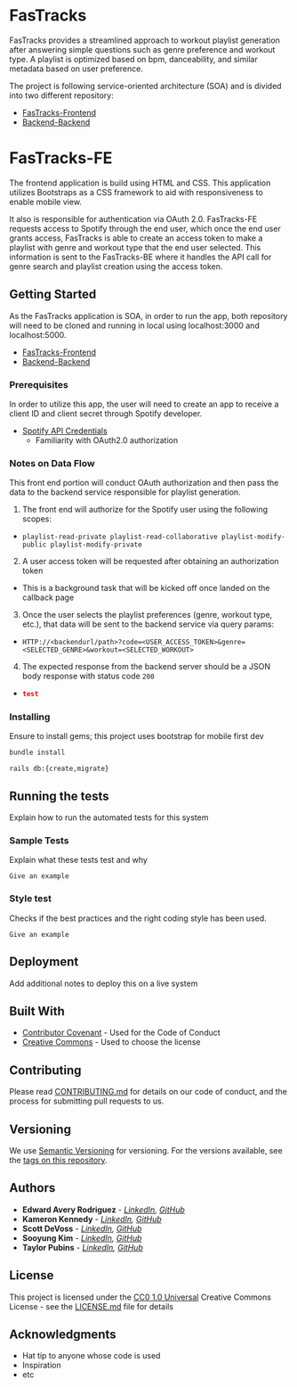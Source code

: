 # FasTracks 
FasTracks provides a streamlined approach to workout playlist generation after answering simple questions such as genre preference and workout type.  A playlist is optimized based on bpm, danceability, and similar metadata based on user preference.

The project is following service-oriented architecture (SOA) and is divided into two different repository:
  - [FasTracks-Frontend](https://github.com/FasTracks/FasTracks-FE)
  - [Backend-Backend](https://github.com/FasTracks/FasTracks-BE)

# FasTracks-FE

The frontend application is build using HTML and CSS. This application utilizes Bootstraps as a CSS framework to aid with responsiveness to enable mobile view.  

It also is responsible for authentication via OAuth 2.0. FasTracks-FE requests access to Spotify through the end user, which once the end user grants access, FasTracks is able to create an access token to make a playlist with genre and workout type that the end user selected.  This information is sent to the FasTracks-BE where it handles the API call for genre search and playlist creation using the access token.

## Getting Started

As the FasTracks application is SOA, in order to run the app, both repository will need to be cloned and running in local using localhost:3000 and localhost:5000.

  - [FasTracks-Frontend](https://github.com/FasTracks/FasTracks-FE)
  - [Backend-Backend](https://github.com/FasTracks/FasTracks-BE)

### Prerequisites

In order to utilize this app, the user will need to create an app to receive a client ID and client secret through Spotify developer.

  - [Spotify API Credentials](https://developer.spotify.com/documentation/web-api/concepts/apps)
    - Familiarity with OAuth2.0 authorization

### Notes on Data Flow
This front end portion will conduct OAuth authorization and then pass the data to the backend service responsible for playlist generation.

1.  The front end will authorize for the Spotify user using the following scopes:
   - `playlist-read-private playlist-read-collaborative playlist-modify-public playlist-modify-private`
2.  A user access token will be requested after obtaining an authorization token
   -  This is a background task that will be kicked off once landed on the callback page
3.  Once the user selects the playlist preferences (genre, workout type, etc.), that data will be sent to the backend service via query params:
   -  `HTTP://<backendurl/path>?code=<USER_ACCESS_TOKEN>&genre=<SELECTED_GENRE>&workout=<SELECTED_WORKOUT>`
4.  The expected response from the backend server should be a JSON body response with status code `200`
   -  ```json
      test
      ```

### Installing

Ensure to install gems; this project uses bootstrap for mobile first dev

```ruby
bundle install
```

```
rails db:{create,migrate}
```

## Running the tests

Explain how to run the automated tests for this system

### Sample Tests

Explain what these tests test and why

    Give an example

### Style test

Checks if the best practices and the right coding style has been used.

    Give an example

## Deployment

Add additional notes to deploy this on a live system

## Built With

  - [Contributor Covenant](https://www.contributor-covenant.org/) - Used
    for the Code of Conduct
  - [Creative Commons](https://creativecommons.org/) - Used to choose
    the license

## Contributing

Please read [CONTRIBUTING.md](CONTRIBUTING.md) for details on our code
of conduct, and the process for submitting pull requests to us.

## Versioning

We use [Semantic Versioning](http://semver.org/) for versioning. For the versions
available, see the [tags on this
repository](https://github.com/PurpleBooth/a-good-readme-template/tags).

## Authors

  - **Edward Avery Rodriguez** - *[LinkedIn](https://www.linkedin.com/in/edward-avery-rodriguez/), [GitHub](https://github.com/TheAveryRodriguez)* 
  - **Kameron Kennedy** - *[LinkedIn](https://www.linkedin.com/in/kameron-kennedy-pe/), [GitHub](https://github.com/kameronk92)* 
  - **Scott DeVoss** - *[LinkedIn](https://www.linkedin.com/in/scott-devoss/), [GitHub](https://github.com/scottdevoss)* 
  - **Sooyung Kim** - *[LinkedIn](https://www.linkedin.com/in/sooyung-kim/), [GitHub](https://github.com/skim1027)* 
  - **Taylor Pubins** - *[LinkedIn](https://www.linkedin.com/in/trpubins/), [GitHub](https://github.com/trpubz)* 

## License

This project is licensed under the [CC0 1.0 Universal](LICENSE.md)
Creative Commons License - see the [LICENSE.md](LICENSE.md) file for
details

## Acknowledgments

  - Hat tip to anyone whose code is used
  - Inspiration
  - etc
